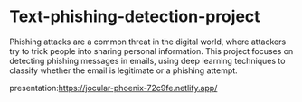 # Text-phishing-detection-project
Phishing attacks are a common threat in the digital world, where attackers try to trick people into sharing personal information. This project focuses on detecting phishing messages in emails, using deep learning techniques to classify whether the email is legitimate or a phishing attempt.

presentation:https://jocular-phoenix-72c9fe.netlify.app/
